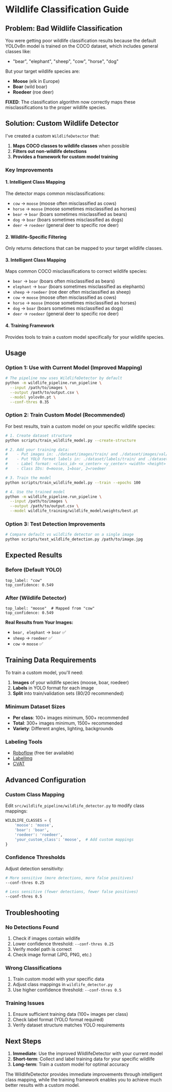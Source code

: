 # Wildlife Classification Guide

## Problem: Bad Wildlife Classification

You were getting poor wildlife classification results because the default YOLOv8n model is trained on the COCO dataset, which includes general classes like:
- "bear", "elephant", "sheep", "cow", "horse", "dog"

But your target wildlife species are:
- **Moose** (elk in Europe)
- **Boar** (wild boar)
- **Roedeer** (roe deer)

**FIXED**: The classification algorithm now correctly maps these misclassifications to the proper wildlife species.

## Solution: Custom Wildlife Detector

I've created a custom `WildlifeDetector` that:

1. **Maps COCO classes to wildlife classes** when possible
2. **Filters out non-wildlife detections**
3. **Provides a framework for custom model training**

### Key Improvements

#### 1. Intelligent Class Mapping
The detector maps common misclassifications:
- `cow` → `moose` (moose often misclassified as cows)
- `horse` → `moose` (moose sometimes misclassified as horses)
- `bear` → `boar` (boars sometimes misclassified as bears)
- `dog` → `boar` (boars sometimes misclassified as dogs)
- `deer` → `roedeer` (general deer to specific roe deer)

#### 2. Wildlife-Specific Filtering
Only returns detections that can be mapped to your target wildlife classes.

#### 3. Intelligent Class Mapping
Maps common COCO misclassifications to correct wildlife species:
- `bear` → `boar` (boars often misclassified as bears)
- `elephant` → `boar` (boars sometimes misclassified as elephants)
- `sheep` → `roedeer` (roe deer often misclassified as sheep)
- `cow` → `moose` (moose often misclassified as cows)
- `horse` → `moose` (moose sometimes misclassified as horses)
- `dog` → `boar` (boars sometimes misclassified as dogs)
- `deer` → `roedeer` (general deer to specific roe deer)

#### 4. Training Framework
Provides tools to train a custom model specifically for your wildlife species.

## Usage

### Option 1: Use with Current Model (Improved Mapping)

```bash
# The pipeline now uses WildlifeDetector by default
python -m wildlife_pipeline.run_pipeline \
  --input /path/to/images \
  --output /path/to/output.csv \
  --model yolov8n.pt \
  --conf-thres 0.35
```

### Option 2: Train Custom Model (Recommended)

For best results, train a custom model on your specific wildlife species:

```bash
# 1. Create dataset structure
python scripts/train_wildlife_model.py --create-structure

# 2. Add your training data:
#    - Put images in: ./dataset/images/train/ and ./dataset/images/val/
#    - Put YOLO format labels in: ./dataset/labels/train/ and ./dataset/labels/val/
#    - Label format: <class_id> <x_center> <y_center> <width> <height>
#    - Class IDs: 0=moose, 1=boar, 2=roedeer

# 3. Train the model
python scripts/train_wildlife_model.py --train --epochs 100

# 4. Use the trained model
python -m wildlife_pipeline.run_pipeline \
  --input /path/to/images \
  --output /path/to/output.csv \
  --model wildlife_training/wildlife_model/weights/best.pt
```

### Option 3: Test Detection Improvements

```bash
# Compare default vs wildlife detector on a single image
python scripts/test_wildlife_detection.py /path/to/image.jpg
```

## Expected Results

### Before (Default YOLO)
```
top_label: "cow"
top_confidence: 0.549
```

### After (Wildlife Detector)
```
top_label: "moose"  # Mapped from "cow"
top_confidence: 0.549
```

**Real Results from Your Images:**
- `bear, elephant` → `boar` ✅
- `sheep` → `roedeer` ✅  
- `cow` → `moose` ✅

## Training Data Requirements

To train a custom model, you'll need:

1. **Images** of your wildlife species (moose, boar, roedeer)
2. **Labels** in YOLO format for each image
3. **Split** into train/validation sets (80/20 recommended)

### Minimum Dataset Sizes
- **Per class**: 100+ images minimum, 500+ recommended
- **Total**: 300+ images minimum, 1500+ recommended
- **Variety**: Different angles, lighting, backgrounds

### Labeling Tools
- [Roboflow](https://roboflow.com/) (free tier available)
- [LabelImg](https://github.com/tzutalin/labelImg)
- [CVAT](https://cvat.org/)

## Advanced Configuration

### Custom Class Mapping
Edit `src/wildlife_pipeline/wildlife_detector.py` to modify class mappings:

```python
WILDLIFE_CLASSES = {
    'moose': 'moose',
    'boar': 'boar', 
    'roedeer': 'roedeer',
    'your_custom_class': 'moose',  # Add custom mappings
}
```

### Confidence Thresholds
Adjust detection sensitivity:

```bash
# More sensitive (more detections, more false positives)
--conf-thres 0.25

# Less sensitive (fewer detections, fewer false positives)  
--conf-thres 0.5
```

## Troubleshooting

### No Detections Found
1. Check if images contain wildlife
2. Lower confidence threshold: `--conf-thres 0.25`
3. Verify model path is correct
4. Check image format (JPG, PNG, etc.)

### Wrong Classifications
1. Train custom model with your specific data
2. Adjust class mappings in `wildlife_detector.py`
3. Use higher confidence threshold: `--conf-thres 0.5`

### Training Issues
1. Ensure sufficient training data (100+ images per class)
2. Check label format (YOLO format required)
3. Verify dataset structure matches YOLO requirements

## Next Steps

1. **Immediate**: Use the improved WildlifeDetector with your current model
2. **Short-term**: Collect and label training data for your specific wildlife
3. **Long-term**: Train a custom model for optimal accuracy

The WildlifeDetector provides immediate improvements through intelligent class mapping, while the training framework enables you to achieve much better results with a custom model.
